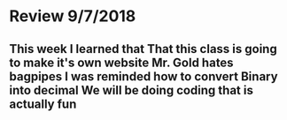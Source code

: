 # Review 9/7/2018

This week I learned that
That this class is going to make it's own website
Mr. Gold hates bagpipes
I was reminded how to convert Binary into decimal
We will be doing coding that is actually fun
---
